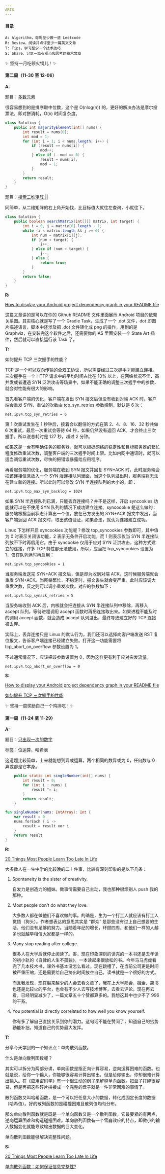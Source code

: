 ```yaml
---
ARTS
---
```


#### 目录

```
A: Algorithm，每周至少做一道 Leetcode
R: Review，阅读并点评至少一篇英文文章
T: Tips，学习至少一个技术技巧
S: Share，分享一篇有观点和思考的技术文章
```

✨ 坚持一月吃顿火锅儿！✨

#### 第二周（11-30 至 12-06）

**A:**

题目：[多数元素](https://leetcode-cn.com/problems/majority-element/)

很容易想到的是排序取中位数，这个是 O(nlog(n)) 的，更好的解决办法是摩尔投票法，即对拼消耗，O(n) 时间复杂度。

```java
class Solution {
    public int majorityElement(int[] nums) {
        int result = nums[0];
        int mod = 1;
        for (int i = 1; i < nums.length; i++) {
            if (result == nums[i]) {
                mod++;
            } else if (--mod == 0) {
                result = nums[i];
                mod = 1;
            }
        }
        return result;
    }
}
```

题目：[搜索二维矩阵 ||](https://leetcode-cn.com/problems/search-a-2d-matrix-ii/)

同简单，从二维矩阵的右上角开始找，比目标值大就往左查询，小就往下。

```java
class Solution {
    public boolean searchMatrix(int[][] matrix, int target) {
        int i = 0, j = matrix[0].length - 1;
        while (i < matrix.length && j >= 0) {
            int num = matrix[i][j];
            if (num < target) {
                i++;
            } else if (num > target) {
                j--;
            } else {
                return true;
            }
        }
        return false;
    }
}
```

**R:**

[How to display your Android project dependency graph in your README file](https://medium.com/google-developer-experts/how-to-display-your-android-project-dependency-graph-in-your-readme-file-e52dcadafa7a)

这篇文章讲的是可以在你的 Github README 文件里面展示 Android 项目的依赖关系图。其实核心就是写了一个 Gradle Task，生成了一个 .dot 文件，dot 即图片描述语言，脚本中还涉及把 .dot 文件转化成 png 的操作，用到的是 Graphviz，在安装完这个软件之后，还需要你的 AS 里面安装一个 State Art 插件，然后就可以直接运行该 Task 了。

**T:**

如何提升 TCP 三次握手的性能？

TCP 是一个可以双向传输的全双工协议，所以需要经过三次握手才能建立连接。三次握手在一个 HTTP 请求中的平均时间占比在 10% 以上，在网络状况不佳、高并发或者遭遇 SYN 泛洪攻击等场景中，如果不能正确的调整三次握手中的参数，就会对性能有很大的影响。

首先看客户端的优化，客户端在发出 SYN 报文后但没有收到对端 ACK 时，客户端会重发 SYN，重试的次数由 tcp_syn_retries 参数控制，默认是 6 次：

```
net.ipv4.tcp_syn_retries = 6
```

第 1 次重试发生在 1 秒钟后，接着会以翻倍的方式在第 2、4、8、16、32 秒共做 6 次重试，最后一次重试会等待 64 秒，如果仍然没有返回 ACK，才会终止三次握手。所以说总耗时是 127 秒，超过 2 分钟。

如果这是一台有明确任务的服务器，就可以根据网络的稳定性和目标服务器的繁忙程度修改重试次数，调整客户端的三次握手时间上限。比如内网中通讯时，就可以适当调低重试次数，尽快的把错误暴露给应用程序。

再看服务端的优化，服务端在收到 SYN 报文并回复 SYN+ACK 时，此时服务端会把该连接信息放入一个 SYN 版连接队列里面，当这个队列溢出时，服务端将无法在建立新的连接。所以此时可以修改 SYN 半连接队列的大小的，即：

```
net.ipv4.tcp_max_syn_backlog = 1024
```

如果 SYN 半连接队列已满，只能丢弃连接吗？并不是这样，开启 syncookies 功能就可以在不使用 SYN 队列的情况下成功建立连接。syncoookie 是这么做的：服务端根据当前状态计算出一个值，放在已方发出的 SYN+ACK 报文中发出，当客户端返回 ACK 报文时，取出该值验证，如果合法，就认为连接建立成功。

Linux 下怎样开启 syncookies 功能呢？修改 top_syncookies 参数即可，其中值为 0 时表示关闭该功能，2 表示无条件开启功能，而 1 则表示仅当 SYN 半连接队列放不下时再启用它。由于 syncookie 仅用于应对 SYN 泛洪攻击，这种方式建立的连接，许多 TCP 特性都无法使用，所以，应当把 tcp_syncookies 设置为 1，仅在队列满时再启用：

```
net.ipv4.tcp_syncookies = 1
```

当服务端发送完 SYN+ACK 报文后，但是却为收到对端 ACK，这时候服务端就会重发 SYN+ACK。当网络繁忙、不稳定时，报文丢失就会变严重，此时应该调大重发次数，反之则可以调小重发次数。对应的参数如下：

```
net.ipv4.tcp_synack_retries = 5
```

当服务端收到 ACK 后，内核就会把连接从 SYN 半连接队列中移除，再移入 accept 队列，等待进程调用 accept 函数时再把连接取出来。如果进程不能及时的调用 accept 函数，就会造成 accept 队列溢出，最终导致建立好的 TCP 连接被丢弃。

实际上，丢弃连接只是 Linux 的默认行为，我们还可以选择向客户端发送 RST 复位报文，告诉客户端连接已经建立失败。打开这一功能需要将 tcp_abort_on_overflow 参数设置为 1。

不过通常情况下，应该把该参数设置为 0，因为这样更有利于应对突发流量。

```
net.ipv4.tcp_abort_on_overflow = 0
```



**S:**

[How to display your Android project dependency graph in your README file](https://medium.com/google-developer-experts/how-to-display-your-android-project-dependency-graph-in-your-readme-file-e52dcadafa7a)

[如何提升 TCP 三次握手的性能](https://time.geekbang.org/column/article/237612)

✨ 坚持一周奖励自己一个鸡排吃！✨

#### 第一周（11-24 至 11-29）

**A:**

题目：[只出现一次的数字](https://leetcode-cn.com/problems/single-number/)

标签：位运算、哈希表

这道题比较简单，上来就能想到异或运算，两个相同的数异或为 0，任何数与 0 异或都是它本身。

```java
    public static int singleNumber(int[] nums) {
        int result = 0;
        for (int i : nums) {
            result ^= i;
        }
        return result;
    }
```

```kotlin
fun singleNumber(nums: IntArray): Int {
    var result = 0
    nums.forEach { i ->
        result = result xor i
    }
    return result
}
```

**R:**

[20 Things Most People Learn Too Late In Life](https://medium.com/better-advice/20-things-most-people-learn-too-late-in-life-23674cdbd75c)

大多数人在一生中学的比较晚的二十件事，比较有深刻印象的是以下几条：

1. Spontaneity is the sister of creativity.

   自发力是创造力的姐妹。做事情需要自己主动，我也那种很烦别人 push 我的那种。

2. Most people don't do what they love.

   大多数人都在做他们不喜欢做的事。的确是，生为一个打工人就应该有打工人觉悟（狗头）。作者想表达的意思其实是 “群众” 是那些没有过上自己想要的生活，他们没有足够的努力。当随着年纪的增长，环顾四周，和他们一样的人越多也就越早相信大家都是一样的。

3. Many stop reading after college.

   很多人在大学后就停止阅读了。害，现在印象深刻的读完的一本书还是去年读的初小轨的《自律的人生不孤独》，一本读起来很放松的书。今年马马虎虎看完了几本技术书，课外书基本没怎么看过。现在跳槽了，在当前公司更是时间被严重压缩，还是需要给自己挤出时间放空自己，读书就是一个很好的方式。

   而且我发现，现在越来越少的人会去看文章了，我在上大学那会，掘金、简书也还是比较火的平台，也会有不少人去写技术博客，去看去评论。现在再去看，已经明显减少了，一篇文章五十个赞都算多的。我想这其中也少不了 996 的干系。

4. You potential is directly correlated to how well you know yourself.

   你有多了解自己直接关系到你的潜力。这句话不能在赞同了，知道自己的劣势勤能补拙，知道自己的优势最大发挥。

**T:**

分享今天学到的一个知识点：单向散列函数。

什么是单向散列函数呢？

其实可以拆分为两部分讲，单向函数是指正向计算容易，逆向运算困难的函数。也就是说，给你一个输入，你能够很容易计算出输出，但是给你输出，你却很难计算出输入。在《应用密码学》有一个很生动的例子来解释单向函数。把盘子打碎很容易，但是再把这些碎片拼接成一个完整的盘子就是一件非常困难的事情了。

散列函数又叫哈希函数，是一个可以把任意大小的数据，转化成固定长度的数据（哈希值）。好的散列函数的是碰撞困难且散列值均匀分布。

那么单向散列函数就是既是一个单向函数又是一个散列函数，它最要紧的有两点，逆向运算困难和构造碰撞困难。单向散列函数有一个雪崩效应的特点，即微小的输入数据变化就能导致输出数据的巨大变化。

单向散列函数能够解决完整性问题。

**S:**

[20 Things Most People Learn Too Late In Life](https://medium.com/better-advice/20-things-most-people-learn-too-late-in-life-23674cdbd75c)

[单向散列函数：如何保证信息完整性?](https://time.geekbang.org/column/article/312846)
